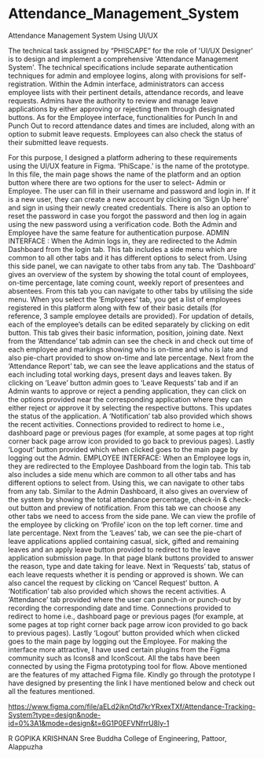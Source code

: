 # Attendance_Management_System
Attendance Management System Using UI/UX

The technical task assigned by “PHISCAPE” for the role of 'UI/UX Designer' is to design and implement a comprehensive 'Attendance Management System'. The technical specifications include separate authentication techniques for admin and employee logins, along with provisions for self-registration. Within the Admin interface, administrators can access employee lists with their pertinent details, attendance records, and leave requests. Admins have the authority to review and manage leave applications by either approving or rejecting them through designated buttons. As for the Employee interface, functionalities for Punch In and Punch Out to record attendance dates and times are included, along with an option to submit leave requests. Employees can also check the status of their submitted leave requests.

For this purpose, I designed a platform adhering to these requirements using the UI/UX feature in Figma. ‘PhiScape.’ is the name of the prototype. In this file, the main page shows the name of the platform and an option button where there are two options for the user to select- Admin or Employee. The user can fill in their username and password and login in. If it is a new user, they can create a new account by clicking on ‘Sign Up here’ and sign in using their newly created credentials. There is also an option to reset the password in case you forgot the password and then log in again using the new password using a verification code. Both the Admin and Employee have the same feature for authentication purpose.
ADMIN INTERFACE :
When the Admin logs in, they are redirected to the Admin Dashboard from the login tab. This tab includes a side menu which are common to all other tabs and it has different options to select from. Using this side panel, we can navigate to other tabs from any tab. The ‘Dashboard’ gives an overview of the system by showing the total count of employees, on-time percentage, late coming count, weekly report of presentees and absentees. From this tab you can navigate to other tabs by utilising the side menu. When you select the ‘Employees’ tab, you get a list of employees registered in this platform along with few of their basic details (for reference, 3 sample employee details are provided). For updation of details, each of the employee’s details can be edited separately by clicking on edit button. This tab gives their basic information, position, joining date. Next from the ‘Attendance’ tab admin can see the check in and check out time of each employee and markings showing who is on-time and who is late and also pie-chart provided to show on-time and late percentage. Next from the ‘Attendance Report’ tab, we can see the leave applications and the status of each including total working days, present days and leaves taken. By clicking on ‘Leave’ button admin goes to ‘Leave Requests’ tab and if an Admin wants to approve or reject a pending application, they can click on the options provided near the corresponding application where they can either reject or approve it by selecting the respective buttons. This updates the status of the application. A ‘Notification’ tab also provided which shows the recent activities. Connections provided to redirect to home i.e., dashboard page or previous pages (for example, at some pages at top right corner back page arrow icon provided to go back to previous pages). Lastly ‘Logout’ button provided which when clicked goes to the main page by logging out the Admin.
EMPLOYEE INTERFACE:
When an Employee logs in, they are redirected to the Employee Dashboard from the login tab. This tab also includes a side menu which are common to all other tabs and has different options to select from. Using this, we can navigate to other tabs from any tab. Similar to the Admin Dashboard, it also gives an overview of the system by showing the total attendance percentage, check-in & check-out button and preview of notification. From this tab we can choose any other tabs we need to access from the side pane. We can view the profile of the employee by clicking on ‘Profile’ icon on the top left corner. time and late percentage. Next from the ‘Leaves’ tab, we can see the pie-chart of leave applications applied containing casual, sick, gifted and remaining leaves and an apply leave button provided to redirect to the leave application submission page. In that page blank buttons provided to answer the reason, type and date taking for leave. Next in ‘Requests’ tab, status of each leave requests whether it is pending or approved is shown. We can also cancel the request by clicking on ‘Cancel Request’ button. A ‘Notification’ tab also provided which shows the recent activities. A ‘Attendance’ tab provided where the user can punch-in or punch-out by recording the corresponding date and time. Connections provided to redirect to home i.e., dashboard page or previous pages (for example, at some pages at top right corner back page arrow icon provided to go back to previous pages). Lastly ‘Logout’ button provided which when clicked goes to the main page by logging out the Employee.
For making the interface more attractive, I have used certain plugins from the Figma community such as Icons8 and IconScout. All the tabs have been connected by using the Figma prototyping tool for flow.
Above mentioned are the features of my attached Figma file.
Kindly go through the prototype I have designed by presenting the link I have mentioned below and check out all the features mentioned.

https://www.figma.com/file/aELd2jknOtd7krYRxexTXf/Attendance-Tracking-System?type=design&node-id=0%3A1&mode=design&t=6G1P0EFVNfrrU8ly-1

R GOPIKA KRISHNAN
Sree Buddha College of Engineering, Pattoor, Alappuzha

